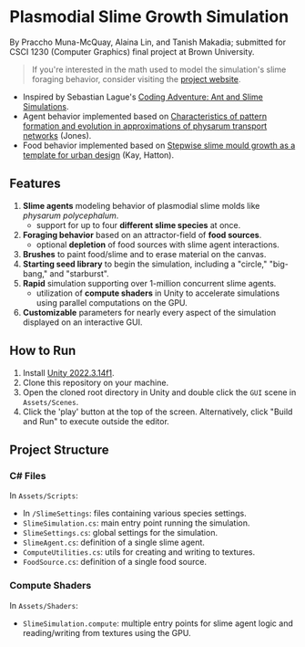 # Plasmodial Slime Growth Simulation

By Praccho Muna-McQuay, Alaina Lin, and Tanish Makadia; submitted for CSCI 1230 (Computer Graphics) final project at Brown University.
>If you're interested in the math used to model the simulation's slime foraging behavior, consider visiting the [project website](https://tanishmakadia.com/projects/slime-simulation).

- Inspired by Sebastian Lague's [Coding Adventure: Ant and Slime Simulations](https://youtu.be/X-iSQQgOd1A).
- Agent behavior implemented based on [Characteristics of pattern formation and evolution in approximations of physarum transport networks](https://uwe-repository.worktribe.com/output/980579) (Jones).
- Food behavior implemented based on [Stepwise slime mould growth as a template for urban design](https://www.ncbi.nlm.nih.gov/pmc/articles/PMC8789834/) (Kay, Hatton).

## Features

1. **Slime agents** modeling behavior of plasmodial slime molds like _physarum polycephalum_.
   - support for up to four **different slime species** at once.
2. **Foraging behavior** based on an attractor-field of **food sources**.
   - optional **depletion** of food sources with slime agent interactions.
3. **Brushes** to paint food/slime and to erase material on the canvas.
4. **Starting seed library** to begin the simulation, including a "circle," "big-bang," and "starburst".
5. **Rapid** simulation supporting over 1-million concurrent slime agents.
   - utilization of **compute shaders** in Unity to accelerate simulations using parallel computations on the GPU.
6. **Customizable** parameters for nearly every aspect of the simulation displayed on an interactive GUI.

## How to Run

1. Install [Unity 2022.3.14f1](https://unity.com/releases/editor/whats-new/2022.3.14).
2. Clone this repository on your machine.
3. Open the cloned root directory in Unity and double click the `GUI` scene in `Assets/Scenes`.
4. Click the 'play' button at the top of the screen. Alternatively, click "Build and Run" to execute outside the editor.

## Project Structure

### C# Files

In `Assets/Scripts`:

- In `/SlimeSettings`: files containing various species settings.
- `SlimeSimulation.cs`: main entry point running the simulation.
- `SlimeSettings.cs`: global settings for the simulation.
- `SlimeAgent.cs`: definition of a single slime agent.
- `ComputeUtilities.cs`: utils for creating and writing to textures.
- `FoodSource.cs`: definition of a single food source.

### Compute Shaders

In `Assets/Shaders`:

- `SlimeSimulation.compute`: multiple entry points for slime agent logic and reading/writing from textures using the GPU.
